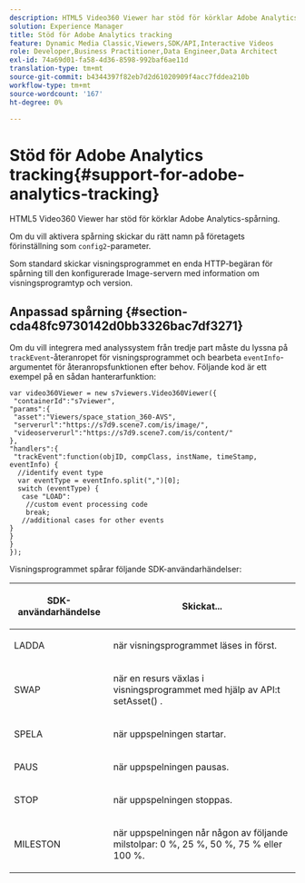 ```yaml
---
description: HTML5 Video360 Viewer har stöd för körklar Adobe Analytics-spårning.
solution: Experience Manager
title: Stöd för Adobe Analytics tracking
feature: Dynamic Media Classic,Viewers,SDK/API,Interactive Videos
role: Developer,Business Practitioner,Data Engineer,Data Architect
exl-id: 74a69d01-fa58-4d36-8598-992baf6ae11d
translation-type: tm+mt
source-git-commit: b4344397f82eb7d2d61020909f4acc7fddea210b
workflow-type: tm+mt
source-wordcount: '167'
ht-degree: 0%

---
```


# Stöd för Adobe Analytics tracking{#support-for-adobe-analytics-tracking}

HTML5 Video360 Viewer har stöd för körklar Adobe Analytics-spårning.

Om du vill aktivera spårning skickar du rätt namn på företagets förinställning som `config2`-parameter.

Som standard skickar visningsprogrammet en enda HTTP-begäran för spårning till den konfigurerade Image-servern med information om visningsprogramtyp och version.

## Anpassad spårning {#section-cda48fc9730142d0bb3326bac7df3271}

Om du vill integrera med analyssystem från tredje part måste du lyssna på `trackEvent`-återanropet för visningsprogrammet och bearbeta `eventInfo`-argumentet för återanropsfunktionen efter behov. Följande kod är ett exempel på en sådan hanterarfunktion:

```
var video360Viewer = new s7viewers.Video360Viewer({ 
 "containerId":"s7viewer", 
"params":{ 
 "asset":"Viewers/space_station_360-AVS", 
 "serverurl":"https://s7d9.scene7.com/is/image/", 
 "videoserverurl":"https://s7d9.scene7.com/is/content/" 
}, 
"handlers":{ 
 "trackEvent":function(objID, compClass, instName, timeStamp, eventInfo) { 
  //identify event type 
  var eventType = eventInfo.split(",")[0]; 
  switch (eventType) { 
   case "LOAD": 
    //custom event processing code 
    break; 
   //additional cases for other events 
} 
} 
} 
});
```

Visningsprogrammet spårar följande SDK-användarhändelser:

<table id="table_5D090E6614974D968E1A93B5727D859C"> 
 <thead> 
  <tr> 
   <th colname="col1" class="entry"> <p>SDK-användarhändelse </p> </th> 
   <th colname="col2" class="entry"> <p>Skickat... </p> </th> 
  </tr> 
 </thead>
 <tbody> 
  <tr> 
   <td colname="col1"> <p> <span class="codeph"> LADDA  </span> </p> </td> 
   <td colname="col2"> <p>när visningsprogrammet läses in först. </p> </td> 
  </tr> 
  <tr> 
   <td colname="col1"> <p> <span class="codeph"> SWAP  </span> </p> </td> 
   <td colname="col2"> <p>när en resurs växlas i visningsprogrammet med hjälp av API:t <span class="codeph"> setAsset() </span>. </p> </td> 
  </tr> 
  <tr> 
   <td colname="col1"> <p> <span class="codeph"> SPELA  </span> </p> </td> 
   <td colname="col2"> <p>när uppspelningen startar. </p> </td> 
  </tr> 
  <tr> 
   <td colname="col1"> <p> <span class="codeph"> PAUS  </span> </p> </td> 
   <td colname="col2"> <p>när uppspelningen pausas. </p> </td> 
  </tr> 
  <tr> 
   <td colname="col1"> <p> <span class="codeph"> STOP  </span> </p> </td> 
   <td colname="col2"> <p>när uppspelningen stoppas. </p> </td> 
  </tr> 
  <tr> 
   <td colname="col1"> <p> <span class="codeph"> MILESTON  </span> </p> </td> 
   <td colname="col2"> <p>när uppspelningen når någon av följande milstolpar: 0 %, 25 %, 50 %, 75 % eller 100 %. </p> </td> 
  </tr> 
 </tbody> 
</table>
